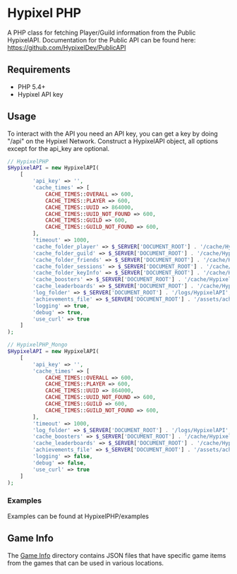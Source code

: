 # Hypixel PHP

A PHP class for fetching Player/Guild information from the Public HypixelAPI.
Documentation for the Public API can be found here: https://github.com/HypixelDev/PublicAPI

## Requirements
- PHP 5.4+
- Hypixel API key

## Usage

To interact with the API you need an API key, you can get a key by doing "/api" on the Hypixel Network.
Construct a HypixelAPI object, all options except for the api_key are optional.

```PHP
// HypixelPHP
$HypixelAPI = new HypixelAPI(
    [
        'api_key' => '',
        'cache_times' => [
            CACHE_TIMES::OVERALL => 600,
            CACHE_TIMES::PLAYER => 600,
            CACHE_TIMES::UUID => 864000,
            CACHE_TIMES::UUID_NOT_FOUND => 600,
            CACHE_TIMES::GUILD => 600,
            CACHE_TIMES::GUILD_NOT_FOUND => 600,
        ],
        'timeout' => 1000,
        'cache_folder_player' => $_SERVER['DOCUMENT_ROOT'] . '/cache/HypixelAPI/player',
        'cache_folder_guild' => $_SERVER['DOCUMENT_ROOT'] . '/cache/HypixelAPI/guild',
        'cache_folder_friends' => $_SERVER['DOCUMENT_ROOT'] . '/cache/HypixelAPI/friends',
        'cache_folder_sessions' => $_SERVER['DOCUMENT_ROOT'] . '/cache/HypixelAPI/sessions',
        'cache_folder_keyInfo' => $_SERVER['DOCUMENT_ROOT'] . '/cache/HypixelAPI/keyInfo/',
        'cache_boosters' => $_SERVER['DOCUMENT_ROOT'] . '/cache/HypixelAPI/boosters.json',
        'cache_leaderboards' => $_SERVER['DOCUMENT_ROOT'] . '/cache/HypixelAPI/leaderboards.json',
        'log_folder' => $_SERVER['DOCUMENT_ROOT'] . '/logs/HypixelAPI',
        'achievements_file' => $_SERVER['DOCUMENT_ROOT'] . '/assets/achievements.json',
        'logging' => true,
        'debug' => true,
        'use_curl' => true
    ]
);

// HypixelPHP_Mongo
$HypixelAPI = new HypixelAPI(
    [
        'api_key' => '',
        'cache_times' => [
            CACHE_TIMES::OVERALL => 600,
            CACHE_TIMES::PLAYER => 600,
            CACHE_TIMES::UUID => 864000,
            CACHE_TIMES::UUID_NOT_FOUND => 600,
            CACHE_TIMES::GUILD => 600,
            CACHE_TIMES::GUILD_NOT_FOUND => 600,
        ],
        'timeout' => 1000,
        'log_folder' => $_SERVER['DOCUMENT_ROOT'] . '/logs/HypixelAPI',
        'cache_boosters' => $_SERVER['DOCUMENT_ROOT'] . '/cache/HypixelAPI/boosters.json',
        'cache_leaderboards' => $_SERVER['DOCUMENT_ROOT'] . '/cache/HypixelAPI/leaderboards.json',
        'achievements_file' => $_SERVER['DOCUMENT_ROOT'] . '/assets/achievements.json',
        'logging' => false,
        'debug' => false,
        'use_curl' => true
    ]
);
```

### Examples

Examples can be found at HypixelPHP/examples

## Game Info
The [Game Info](https://github.com/Plancke/hypixel-php/tree/master/game_info) directory contains JSON files that have specific game items from the games that can be used in various locations.